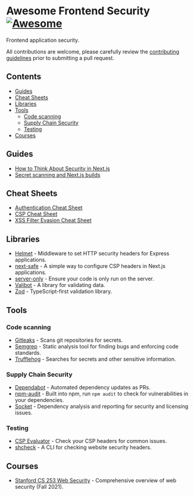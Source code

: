 # Awesome Frontend Security [![Awesome](https://awesome.re/badge-flat2.svg)](https://awesome.re) <!-- omit from toc -->

Frontend application security.

All contributions are welcome, please carefully review the [contributing guidelines](CONTRIBUTING.md) prior to submitting a pull request.

## Contents <!-- omit from toc -->

- [Guides](#guides)
- [Cheat Sheets](#cheat-sheets)
- [Libraries](#libraries)
- [Tools](#tools)
  - [Code scanning](#code-scanning)
  - [Supply Chain Security](#supply-chain-security)
  - [Testing](#testing)
- [Courses](#courses)

## Guides

- [How to Think About Security in Next.js](https://nextjs.org/blog/security-nextjs-server-components-actions)
- [Secret scanning and Next.js builds](https://blog.arcjet.com/secret-scanning-and-next-js-builds/)

## Cheat Sheets

- [Authentication Cheat Sheet](https://cheatsheetseries.owasp.org/cheatsheets/Authentication_Cheat_Sheet.html)
- [CSP Cheat Sheet](https://scotthelme.co.uk/csp-cheat-sheet/)
- [XSS Filter Evasion Cheat Sheet](https://cheatsheetseries.owasp.org/cheatsheets/XSS_Filter_Evasion_Cheat_Sheet.html)

## Libraries

- [Helmet](https://github.com/helmetjs/helmet) - Middleware to set HTTP security headers for Express applications.
- [next-safe](https://github.com/trezy/next-safe) - A simple way to configure CSP headers in Next.js applications.
- [server-only](https://www.npmjs.com/package/server-only) - Ensure your code is only run on the server.
- [Valibot](https://valibot.dev/) - A library for validating data.
- [Zod](https://zod.dev/) - TypeScript-first validation library.

## Tools

### Code scanning

- [Gitleaks](https://github.com/gitleaks/gitleaks) - Scans git repositories for secrets.
- [Semgrep](https://semgrep.dev/) - Static analysis tool for finding bugs and enforcing code standards.
- [Trufflehog](https://github.com/trufflesecurity/trufflehog) - Searches for secrets and other sensitive information.

### Supply Chain Security

- [Dependabot](https://docs.github.com/en/code-security/dependabot) - Automated dependency updates as PRs.
- [npm-audit](https://docs.npmjs.com/cli/v10/commands/npm-audit) - Built into npm, run `npm audit` to check for vulnerabilities in your dependencies.
- [Socket](https://socket.dev/) - Dependency analysis and reporting for security and licensing issues.

### Testing

- [CSP Evaluator](https://csp-evaluator.withgoogle.com/) - Check your CSP headers for common issues.
- [shcheck](https://github.com/santoru/shcheck) - A CLI for checking website security headers.

## Courses

- [Stanford CS 253 Web Security](https://web.stanford.edu/class/cs253/) - Comprehensive overview of web security (Fall 2021).
